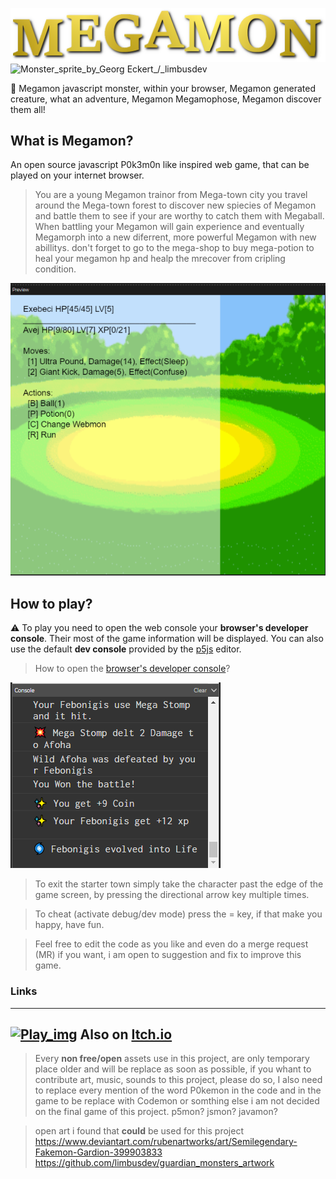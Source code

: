 ![Megamon_logo](Megamon_2.png) 
![Monster_sprite_by_Georg Eckert_/_limbusdev](https://github.com/limbusdev/guardian_monsters_artwork/blob/master/sprites/monsters/128x128/3_2.png?raw=true)

🎵 Megamon javascript monster, within your browser, Megamon generated creature, what an adventure, Megamon Megamophose, Megamon discover them all!

## What is Megamon?
An open source javascript P0k3m0n like inspired web game, that can be played on your internet browser.
> You are a young Megamon trainor from Mega-town city you travel around the Mega-town forest to discover new spiecies of Megamon and battle them to see if your are worthy to catch them with Megaball. When battling your Megamon will gain experience and eventually Megamorph into a new diferrent, more powerful Megamon with new abillitys. don't forget to go to the mega-shop to buy mega-potion to heal your megamon hp and healp the mrecover from cripling condition.


![Screenshot](batttle.png)

## How to play?
⚠️ To play you need to open the web console your __browser's developer console__. Their most of the game information will be displayed.
You can also use the default __dev console__ provided by the [p5js](https://p5js.org/download/support.html) editor.
> How to open the [browser's developer console](https://balsamiq.com/support/faqs/browserconsole/#:~:text=To%20open%20the%20developer%20console,(on%20Windows%2FLinux).)?

![Screenshot](webmon.PNG)

> To exit the starter town simply take the character past the edge of the game screen, by pressing the directional arrow key multiple times.

> To cheat (activate debug/dev mode) press the = key, if that make you happy, have fun.

> Feel free to edit the code as you like and even do a merge request (MR) if you want, i am open to suggestion and fix to improve this game.

### Links
---
[![Play_img](https://external-content.duckduckgo.com/iu/?u=http%3A%2F%2Fwww.freeiconspng.com%2Fuploads%2Fstart-button-blue-png-25.png&f=1&nofb=1)](https://editor.p5js.org/DeathNotePad/sketches/utKTxnODO)
Also on [Itch.io](https://amosnimos.itch.io/webmon)
---

> Every __non free/open__ assets use in this project, are only temporary place older and will be replace as soon as possible, if you whant to contribute art, music, sounds to this project, please do so, I also need to replace every mention of the word P0kemon in the code and in the game to be replace with Codemon or somthing else i am not decided on the final game of this project. p5mon? jsmon? javamon? 

> open art i found that __could__ be used for this project
> https://www.deviantart.com/rubenartworks/art/Semilegendary-Fakemon-Gardion-399903833
> https://github.com/limbusdev/guardian_monsters_artwork
